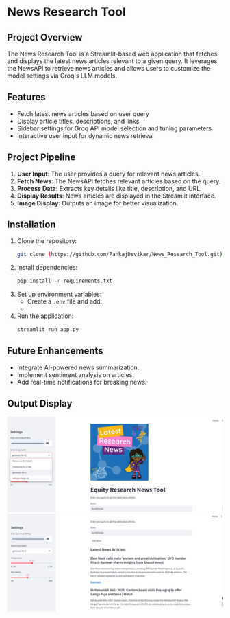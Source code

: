 # News Research Tool

## Project Overview
The News Research Tool is a Streamlit-based web application that fetches and displays the latest news articles relevant to a given query. It leverages the NewsAPI to retrieve news articles and allows users to customize the model settings via Groq's LLM models.

## Features
- Fetch latest news articles based on user query
- Display article titles, descriptions, and links
- Sidebar settings for Groq API model selection and tuning parameters
- Interactive user input for dynamic news retrieval

## Project Pipeline
1. **User Input**: The user provides a query for relevant news articles.
2. **Fetch News**: The NewsAPI fetches relevant articles based on the query.
3. **Process Data**: Extracts key details like title, description, and URL.
4. **Display Results**: News articles are displayed in the Streamlit interface.
5. **Image Display**: Outputs an image for better visualization.

## Installation
1. Clone the repository:
   ```bash
   git clone (https://github.com/PankajDevikar/News_Research_Tool.git)

   ```
2. Install dependencies:
   ```bash
   pip install -r requirements.txt
   ```
3. Set up environment variables:
   - Create a `.env` file and add:
   - 
4. Run the application:
   ```bash
   streamlit run app.py
   ```

## Future Enhancements
- Integrate AI-powered news summarization.
- Implement sentiment analysis on articles.
- Add real-time notifications for breaking news.

## Output Display
![Main UI](https://github.com/PankajDevikar/News_Research_Tool/blob/main/img2.png)
![Summary](https://github.com/PankajDevikar/News_Research_Tool/blob/main/img3.png)

